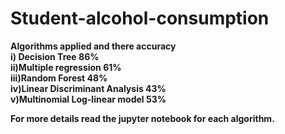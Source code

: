 # Student-alcohol-consumption

**Algorithms applied and there accuracy<br/>
i) Decision Tree                          86%<br/>
ii)Multiple regression                    61%<br/>
iii)Random Forest                         48%<br/>
iv)Linear Discriminant Analysis           43%<br/>
v)Multinomial Log-linear model            53%<br/>**

**For more details read the jupyter notebook for each algorithm.**
